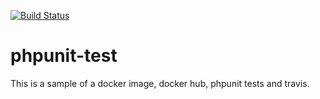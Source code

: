 [![Build Status](https://travis-ci.org/snuzi/phpunit-test.svg?branch=master)](https://travis-ci.org/snuzi/phpunit-test)

# phpunit-test
This is a sample of a docker image, docker hub, phpunit tests and travis.
